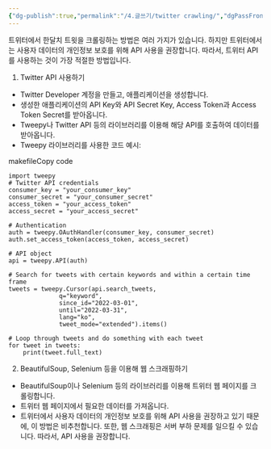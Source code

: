 ```yaml
---
{"dg-publish":true,"permalink":"/4.글쓰기/twitter crawling/","dgPassFrontmatter":true}
---
```



트위터에서 한달치 트윗을 크롤링하는 방법은 여러 가지가 있습니다. 하지만 트위터에서는 사용자 데이터의 개인정보 보호를 위해 API 사용을 권장합니다. 따라서, 트위터 API를 사용하는 것이 가장 적절한 방법입니다.

1.  Twitter API 사용하기

-   Twitter Developer 계정을 만들고, 애플리케이션을 생성합니다.
-   생성한 애플리케이션의 API Key와 API Secret Key, Access Token과 Access Token Secret를 받아옵니다.
-   Tweepy나 Twitter API 등의 라이브러리를 이용해 해당 API를 호출하여 데이터를 받아옵니다.
-   Tweepy 라이브러리를 사용한 코드 예시:

makefileCopy code

```
import tweepy
# Twitter API credentials
consumer_key = "your_consumer_key"
consumer_secret = "your_consumer_secret"
access_token = "your_access_token"
access_secret = "your_access_secret"

# Authentication
auth = tweepy.OAuthHandler(consumer_key, consumer_secret)
auth.set_access_token(access_token, access_secret)

# API object
api = tweepy.API(auth)

# Search for tweets with certain keywords and within a certain time frame
tweets = tweepy.Cursor(api.search_tweets,
              q="keyword",
              since_id="2022-03-01",
              until="2022-03-31",
              lang="ko",
              tweet_mode="extended").items()

# Loop through tweets and do something with each tweet
for tweet in tweets:
    print(tweet.full_text)
```

2.  BeautifulSoup, Selenium 등을 이용해 웹 스크래핑하기

-   BeautifulSoup이나 Selenium 등의 라이브러리를 이용해 트위터 웹 페이지를 크롤링합니다.
-   트위터 웹 페이지에서 필요한 데이터를 가져옵니다.
-   트위터에서 사용자 데이터의 개인정보 보호를 위해 API 사용을 권장하고 있기 때문에, 이 방법은 비추천합니다. 또한, 웹 스크래핑은 서버 부하 문제를 일으킬 수 있습니다. 따라서, API 사용을 권장합니다.